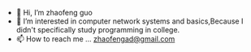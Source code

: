 - 👋 Hi, I’m zhaofeng guo
- 👀 I’m interested in computer network systems and basics,Because I didn't specifically study programming in college.
- 📫 How to reach me ... zhaofengad@gmail.com

<!---
zhaofengguo/zhaofengguo is a ✨ special ✨ repository because its `README.md` (this file) appears on your GitHub profile.
You can click the Preview link to take a look at your changes.
--->

